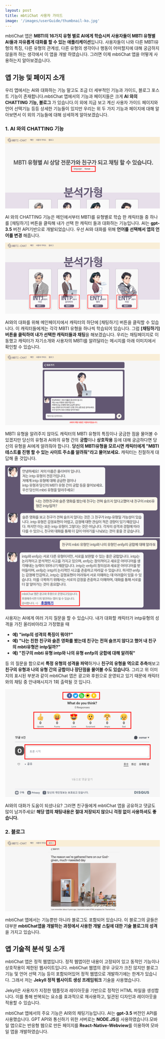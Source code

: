 ```yaml
---
layout: post
title: mbtiChat 사용자 가이드
image: '/images/userGuide/thumbnail-ko.jpg'
---
```


mbtiChat 앱은 **MBTI의 16가지 유형 별로 AI에게 학습시켜 사용자들이 MBTI 유형별 AI들과 자유롭게 대화를 할 수 있는 애플리케이션**입니다.
사용자들이 나와 다른 MBTI유형의 특징, 다른 유형의 관계성, 다른 유형의 생각이나 행동이 어떠할지에 대해 궁금하지 않을까 하는 생각에서 이 앱을 개발 하였습니다. 그러면 이제 mbtiChat 앱을 어떻게 사용하는지 알아보겠습니다.

## 앱 기능 및 페이지 소개
우리 앱에서는 AI와 대화하는 기능 말고도 조금 더 세부적인 기능과 가이드, 블로그 포스트 기능이 존재합니다.mbtiChat 앱에서의 기능과 페이지들은 크게 **AI 와의 CHATTING 기능, 블로그** 가 있습니다.이 외에 지금 보고 계신 사용자 가이드 페이지와 언어 선택기능 등등 상세한 기능들이 있지만 우리는 위 두 가지 기능과 페이지에 대해 알아보면서 이 외의 기능들에 대해 상세하게 알아보겠습니다.

### 1. AI 와의 CHATTING 기능
![MBTI AI와 대화를 위한 언어 선택](/images/userGuide/1.png)

AI 와의 CHATTING 기능은 메인에서부터 MBTI를 유형별로 학습 한 캐릭터들 중 하나를 [채팅하기] 버튼을 클릭해 내가 선택 한 캐릭터 들과 대화하는 기능입니다. AI는 **gpt-3.5** 버전 API기반으로 개발되었습니다. 우선 AI와 대화를 위해 **언어를 선택해서 앱의 언어를 변경** 해줍니다. 

![MBTI AI와 대화를 위해 캐릭터 선택 및 채팅하기 버튼 클릭](/images/userGuide/2.png)

AI와의 대화를 위해 메인페이지에서 캐릭터의 하단에 [채팅하기] 버튼을 클릭할 수 있습니다. 이 캐릭터들에게는 각각 MBTI 유형을 하나씩 학습되어 있습니다. 그럼 **[채팅하기] 버튼을 클릭하여 내가 선택한 캐릭터들과 채팅**을 해보겠습니다. 우리는 채팅페이지로 이동했고 캐릭터가 자기소개와 사용자의 MBTI를 알려달라는 메시지를 아래 이미지에서 확인할 수 있습니다.

![MBTI AI와 채팅을 할 수 있는 페이지](/images/userGuide/3.png)

MBTI 유형을 알려주지 않아도 캐릭터의 MBTI 유형의 특징이나 궁금한 점을 물어볼 수 있겠지만 당신의 유형과 AI와의 유형 간의 **궁합**이나 **상호작용** 등에 대해 궁금하다면 당신의 유형을 AI에게 알려줘야 합니다. **당신의 MBTI유형을 모르시면 캐릭터에게 "MBTI 테스트를 진행 할 수 있는 사이트 주소를 알려줘"라고 물어보세요.** 캐릭터는 친절하게 대답해 줄 것입니다.

![MBTI AI에게 질문 예시1](/images/userGuide/4.png)
![MBTI AI에게 질문 예시2](/images/userGuide/5.png)

사용자는 AI에게 여러 가지 질문을 할 수 있습니다. 내가 대화할 캐릭터가 intp유형의 성격을 가진 올리비아라고 가정했을 때 

- **예) "intp의 성격의 특징이 뭐야?"**
- **예) "나는 친한 친구와 슬픈 영화를 봤는데 친구는 전혀 슬프지 않다고 했어 내 친구의 mbti유형은 intp일까?"**
- **예) "친구의 mbti 유형 intp와 나의 유형 enfp의 궁합에 대해 알려줘"**

등 의 질문을 함으로써 **특정 유형의 성격을 파악**하거나 **친구의 유형을 역으로 추측**해보고 **친구의 유형과 나의 유형 간의 궁합이나 장단점을 물어볼 수도 있습니다.** 그리고 위 이미지의 표시된 부분과 같이 mbtiChat 앱은 광고와 후원으로 운영되고 있기 때문에 캐릭터와의 채팅 중 안내매시지가 1회 출력될 것 입니다.

![MBTI AI를 사용 후 공유하기, 감정표현, 댓글달기 기능](/images/userGuide/6.png)

AI와의 대화가 도움이 되셨나요? 그러면 친구들에게 mbtiChat 앱을 공유하고 댓글도 많이 남겨주세요! **해당 앱의 채팅내용은 절대 저장되지 않으니 걱정 없이 사용하셔도 좋습니다.**

### 2. 블로그
![mbtiChat 앱의 블로그 페이지](/images/userGuide/7.png)

mbtiChat 앱에서는 기능뿐만 아니라 블로그도 포함되어 있습니다. 이 블로그의 글들은 대부분 **mbtiChat앱을 개발하는 과정에서 사용한 개발 스킬에 대한 기술 블로그의 성격**을 가지고 있습니다.

## 앱 기술적 분석 및 소개
mbtiChat 앱은 정적 웹앱입니다. 정적 웹앱이란 내용이 고정되어 있고 동적인 기능이나 상호작용이 제한된 웹사이트입니다. mbtiChat 웹앱의 경우 규모가 크진 않지만 블로그 기능 및 언어 선택 기능 등이 포함되어있어 정적 웹앱으로 개발하기에는 한계가 있습니다. 그래서 저는 **Jekyll 정적 웹사이트 생성 프레임워크** 기술을 사용했습니다. 

Jekyll은 사용자가 지정한 템플릿과 레이아웃을 기반으로 정적인 HTML 파일을 생성합니다. 이를 통해 반복되는 요소를 효과적으로 재사용하고, 일관된 디자인과 레이아웃을 적용할 수 있습니다. 

mbtiChat 앱에서의 주요 기능은 AI와의 채팅기능입니다. AI는 **gpt-3.5** 버전인 API를 사용했습니다. GPT API와 통신하기 위한 서버로는 **NODE.JS**를 사용하였습니다.모바일 앱으로는 반응형 웹으로 만든 페이지를 **React-Native-Webview**를 이용하여 모바일 앱을 개발하였습니다. 